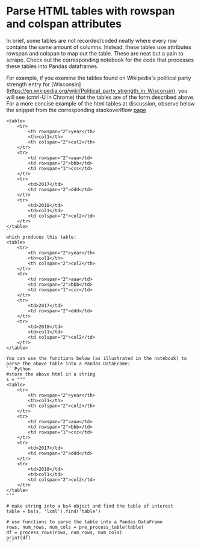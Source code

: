 # Parse HTML tables with rowspan and colspan attributes

In brief, some tables are not recorded/coded neatly where every row contains the same amount of columns.
Instead, these tables use attributes rowspan and colspan to map out the table. These are neat but a pain to
scrape. Check out the corresponding notebook for the code that processes these tables into
Pandas dataframes. 

For example, if you examine the tables found on Wikipedia's political party strength entry for [Wisconsin] (https://en.wikipedia.org/wiki/Political_party_strength_in_Wisconsin), you will see (cntrl-U in Chrome) that the tables are of the form described above. For a more concise example of the html tables at discussion, observe below the snippet from the corresponding stackoverlflow [page](http://stackoverflow.com/questions/28763891/what-should-i-do-when-tr-has-rowspan)


````
<table>
    <tr>
        <th rowspan="2">year</th>
        <th>col1</th>
        <th colspan="2">col2</th>
    </tr>
    <tr>
        <td rowspan="2">aaa</td>
        <td rowspan="2">bbb</td>
        <td rowspan="1">ccc</td>
    </tr>
    <tr>
        <td>2017</td>
        <td rowspan="2">ddd</td>
    </tr>
    <tr>
        <td>2018</td>
        <td>col1</td>
        <td colspan="2">col2</td>
    </tr>
</table>
```
which produces this table:
<table>
    <tr>
        <th rowspan="2">year</th>
        <th>col1</th>
        <th colspan="2">col2</th>
    </tr>
    <tr>
        <td rowspan="2">aaa</td>
        <td rowspan="2">bbb</td>
        <td rowspan="1">ccc</td>
    </tr>
    <tr>
        <td>2017</td>
        <td rowspan="2">ddd</td>
    </tr>
    <tr>
        <td>2018</td>
        <td>col1</td>
        <td colspan="2">col2</td>
    </tr>
</table>

You can use the functions below (as illustrated in the notebook) to parse the above table into a Pandas DataFrame:
```Python
#store the above html in a string
s = """
<table>
    <tr>
        <th rowspan="2">year</th>
        <th>col1</th>
        <th colspan="2">col2</th>
    </tr>
    <tr>
        <td rowspan="2">aaa</td>
        <td rowspan="2">bbb</td>
        <td rowspan="1">ccc</td>
    </tr>
    <tr>
        <td>2017</td>
        <td rowspan="2">ddd</td>
    </tr>
    <tr>
        <td>2018</td>
        <td>col1</td>
        <td colspan="2">col2</td>
    </tr>
</table>
"""

# make string into a bs4 object and find the table of interest
table = bs(s, 'lxml').find('table')

# use functions to parse the table into a Pandas DataFrame
rows, num_rows, num_cols = pre_process_table(table)
df = process_rows(rows, num_rows, num_cols)
print(df)
```
